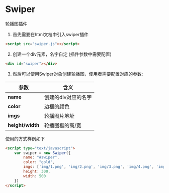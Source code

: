 # Swiper

轮播图插件

1. 首先需要在html文档中引入swiper插件

```html
<script src="swiper.js"></script>
```

2. 创建一个div元素，名字自定 (插件参数中需要配置)

```html
<div id="swiper"></div>
```

3. 然后可以使用Swiper对象创建轮播图，使用者需要配置对应的参数:

| 参数    | 含义                    |
| --------- | ------------------------ |
| **name**  | 创建的div对应的名字 |
| **color**  | 边框的颜色 |
| **imgs** | 轮播图片地址 |
| **height/width** | 轮播图框的高/宽 |

使用的方式样例如下

```html
<script type="text/javascript">
    var swiper = new Swiper({
        name: "#swiper",
        color: "gold",
        imgs: ['img/1.png', 'img/2.png', 'img/3.png', 'img/4.png', 'img/5.png'],
        height: 300,
        width: 500
    })
</script>
```

